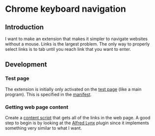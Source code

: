 # Chrome keyboard navigation

## Introduction
I want to make an extension that makes it simpler to navigate websites without a mouse. Links is the largest problem. The only way to properly select links is to tab until you reach link that you want to enter.

## Development

### Test page
The extension is initially only activated on the [test page](https://github.com/emanuelen5/Chrome-Keyboard-Navigation/blob/8df984772a63da6a0492bd3ccfdb04f6b63dd8fe/testpage.html) (like a main program). This is specified in the [manifest](https://github.com/emanuelen5/Chrome-Keyboard-Navigation/blob/8df984772a63da6a0492bd3ccfdb04f6b63dd8fe/manifest.json#L41).

### Getting web page content
Create a [content script](https://developer.chrome.com/extensions/content_scripts) that gets all of the links in the web page. A good step to begin is by looking at the [Alfred Lynx](https://chrome.google.com/webstore/detail/alfred-lynx/opmfnhbnmeaiamegjkackhcemcedemeb) plugin since it implements something very similar to what I want.